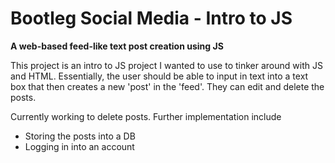 # Bootleg Social Media - Intro to JS 
<h><b> A web-based feed-like text post creation using JS</b></h>

This project is an intro to JS project I wanted to use to tinker around with JS and HTML. Essentially, the user should be able to input in text into a text box that then creates a new 'post' in the 'feed'. They can edit and delete the posts. 

Currently working to delete posts. 
Further implementation include 
- Storing the posts into a DB
- Logging in into an account
